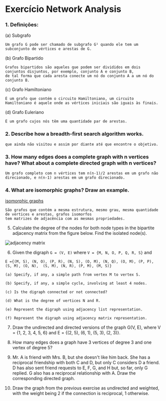 # Exercício Network Analysis

### 1. Definições:
(a) Subgrafo <br>
```
Um grafo G pode ser chamado de subgrafo G¹ quando ele tem um subconjunto de vértices e arestas de G.
```
(b) Grafo Bipartido <br>
 ```
Grafos bipartidos são aqueles que podem ser divididos em dois conjuntos disjuntos, por exemplo, conjunto A e conjunto B,
de tal forma que cada aresta conecte um nó do conjunto A a um nó do conjunto B.
```
(c) Grafo Hamiltoniano <br>
```
É um grafo que contém o circuito Hamiltoniano, um circuito Hamiltoniano é aquele onde as vértices iniciais são iguais às finais.
```
(d) Grafo Euleriano <br>
```
É um grafo cujos nós têm uma quantidade par de arestas.
```

### 2. Describe how a breadth-first search algorithm works.
```Esse algoritmo inicia a busca pelo no raiz e percorre os nós adjacentes, o algoritimo explorar os nós vizinhos
que ainda não visitou e assim por diante até que encontre o objetivo.
```
	
### 3. How many edges does a complete graph with n vertices have? What about a complete directed graph with n vertices?
```
Um grafo completo com n vértices tem n(n-1)/2 arestas em um grafo não direcionado, e n(n-1) arestas em um grafo direcionado.
```

### 4. What are isomorphic graphs? Draw an example.
[isomorphic graphs](https://drive.google.com/file/d/1nbDOmO4mCDUkBeXbv21HdZ893YR7aCLq/view?usp=sharing)
```
São grafos que contém a mesma estrutura, mesmo grau, mesma quantidade de vertices e arestas, grafos isomorfos
tem matrizes de adjacência com as mesmas propriedades.
```

	
5. Calculate the degree of the nodes for both node types in the bipartite adjacency matrix from the figure below. Find the isolated node(s).

![adjacency matrix](https://raw.githubusercontent.com/terrematte/network_analysis/main/exercises/img/matrix01.png)

6. Given the digraph `G = (V, E)` where `V = {M, N, O, P, Q, R, S}` and 

`E ={(M, S), (N, O), (P, R), (N, S), (O, M),
	 (N, Q), (O, M), (P, P), (S, M), (O, N), 
	 (S, M), (N, R), (P, M), (M, S)}`

	(a) Specify, if any, a simple path from vertex M to vertex S.

	(b) Specify, if any, a simple cycle, involving at least 4 nodes.

	(c) Is the digraph connected or not connected?

	(d) What is the degree of vertices N and R.

	(e) Represent the digraph using adjacency list representation.

	(f) Represent the digraph using adjacency matrix representation.

7. Draw the undirected and directed versions of the graph G(V, E), where V = {1, 2, 3, 4, 5, 6} and E = {(2, 5), (6, 1), (5, 3), (2, 3)}.

8. How many edges does a graph have 3 vertices of degree 3 and one vertex of degree 5?

9. Mr. A is friend with Mrs. B, but she doesn't like him back. She has a reciprocal friendship with both C and D, but only C considers D a friend. D has also sent friend requests to E, F, G, and H but, so far, only G replied. G also has a reciprocal relationship with A. Draw the corresponding directed graph.

10. Draw the graph from the previous exercise as undirected and weighted, with the weight being 2 if the connection is reciprocal, 1 otherwise.
